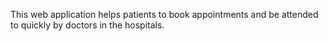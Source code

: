 This web application helps patients to book appointments and be attended to quickly by doctors in the hospitals.
